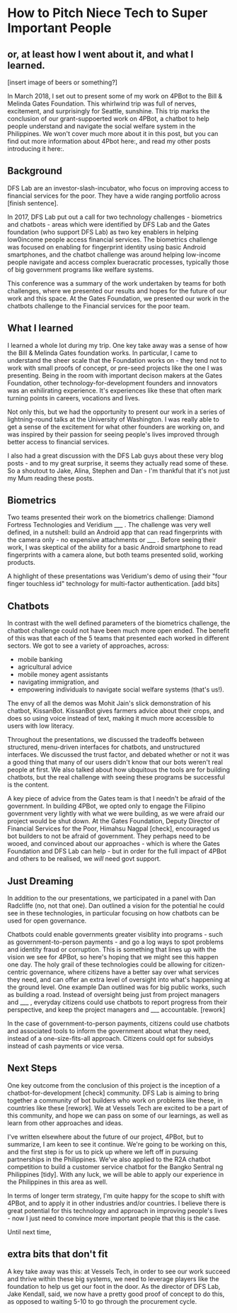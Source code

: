 # How to Pitch Niece Tech to Super Important People
## or, at least how I went about it, and what I learned.


[insert image of beers or something?]

In March 2018, I set out to present some of my work on 4PBot to the Bill & Melinda Gates Foundation. This whirlwind trip was full of nerves, excitement, and surprisingly for Seattle, sunshine. This trip marks the conclusion of our grant-suppoerted work on 4PBot, a chatbot to help people understand and navigate the social welfare system in the Philippines. We won't cover much more about it in this post, but you can find out more information about 4Pbot here:, and read my other posts introducing it here:.

## Background

DFS Lab are an investor-slash-incubator, who focus on improving access to financial services for the poor. They have a wide ranging portfolio across [finish sentence].

In 2017, DFS Lab put out a call for two technology challenges - biometrics and chatbots - areas which were identified by DFS Lab and the Gates foundation (who support DFS Lab) as two key enablers in helping low0income people access financial services. The biometrics challenge was focused on enabling for fingerprint identity using basic Android smartphones, and the chatbot challenge was around helping low-income people navigate and access complex bueracratic processes, typically those of big government programs like welfare systems.

This conference was a summary of the work undertaken by teams for both challenges, where we presented our results and hopes for the future of our work and this space. At the Gates Foundation, we presented our work in the chatbots challenge to the Financial services for the poor team.


## What I learned

I learned a whole lot during my trip. One key take away was a sense of how the Bill & Melinda Gates foundation works. In particular, I came to understand the sheer scale that the Foundation works on - they tend not to work with small proofs of concept, or pre-seed projects like the one I was presenting. Being in the room with important decison makers at the Gates Foundation, other technology-for-development founders and innovators was an exhilirating experience. It's experiences like these that often mark turning points in careers, vocations and lives.

Not only this, but we had the opportunity to present our work in a series of lightning-round talks at the University of Washington. I was really able to get a sense of the excitement for what other founders are working on, and was inspired by their passion for seeing people's lives improved through better access to financial services.

I also had a great discussion with the DFS Lab guys about these very blog posts - and to my great surprise, it seems they actually read some of these. So a shoutout to Jake, Alina, Stephen and Dan - I'm thankful that it's not just my Mum reading these posts.


## Biometrics

Two teams presented their work on the biometrics challenge: Diamond Fortress Technologies and Veridium ___ . The challenge was very well defined, in a nutshell: build an Android app that can read fingerprints with the camera only - no expensive attachments or ___ . Before seeing their work, I was skeptical of the ability for a basic Android smartphone to read fingerprints with a camera alone, but both teams presented solid, working products.

A highlight of these presentations was Veridium's demo of using their "four finger touchless id" technology for multi-factor authentication. [add bits]


## Chatbots

In contrast with the well defined parameters of the biometrics challenge, the chatbot challenge could not have been much more open ended. The benefit of this was that each of the 5 teams that presented each worked in different sectors. We got to see a variety of approaches, across:
- mobile banking
- agricultural advice
- mobile money agent assistants
- navigating immigration, and
- empowering individuals to navigate social welfare systems (that's us!).

The envy of all the demos was Mohit Jain's slick demonstration of his chatbot, KissanBot. KissanBot gives farmers advice about their crops, and does so using voice instead of text, making it much more accessible to users with low literacy.

Throughout the presentations, we discussed the tradeoffs between structured, menu-driven interfaces for chatbots, and unstructured interfaces. We discussed the trust factor, and debated whether or not it was a good thing that many of our users didn't know that our bots weren't real people at first. We also talked about how ubquitous the tools are for building chatbots, but the real challenge with seeing these programs be successful is the content.

A key piece of advice from the Gates team is that I needn't be afraid of the government. In building 4PBot, we opted only to engage the Filipino government very lightly with what we were building, as we were afraid our project would be shut down. At the Gates Foundation, Deputy Director of Financial Services for the Poor, Himahsu Nagpal [check], encouraged us bot builders to not be afraid of government. They perhaps need to be wooed, and convinced about our approaches - which is where the Gates Foundation and DFS Lab can help - but in order for the full impact of 4PBot and others to be realised, we *will* need govt support.


## Just Dreaming

In addition to the our presentations, we participated in a panel with Dan Radcliffe (no, not that one). Dan outlined a vision for the potential he could see in these technologies, in particular focusing on how chatbots can be used for open governance.

Chatbots could enable governments greater visiblity into programs - such as government-to-person payments - and go a log ways to spot problems and identity fraud or corruption. This is something that lines up with the vision we see for 4PBot, so here's hoping that we might see this happen one day. The holy grail of these technologies could be allowing for citizen-centric governance, where citizens have a better say over what services they need, and can offer an extra level of oversight into what's happening at the ground level. One example Dan outlined was for big public works, such as building a road. Instead of oversight being just from project managers and ___ , everyday citizens could use chatbots to report progress from their perspective, and keep the project managers and ___ accountable. [rework]

In the case of government-to-person payments, citizens could use chatbots and associated tools to inform the government about what they need, instead of a one-size-fits-all approach. Citizens could opt for subsidys instead of cash payments or vice versa.


## Next Steps

One key outcome from the conclusion of this project is the inception of a chatbot-for-development [check] community. DFS Lab is aiming to bring together a community of bot builders who work on problems like these, in countries like these [rework]. We at Vessels Tech are excited to be a part of this community, and hope we can pass on some of our learnings, as well as learn from other approaches and ideas.

I've written elsewhere about the future of our project, 4PBot, but to summarize, I am keen to see it continue. We're going to be working on this, and the first step is for us to pick up where we left off in pursuing partnerships in the Philippines. We've also applied to the R2A chatbot competition to build a customer service chatbot for the Bangko Sentral ng Philippines [tidy]. With any luck, we will be able to apply our experience in the Philippines in this area as well.

In terms of longer term strategy, I'm quite happy for the scope to shift with 4PBot, and to apply it in other industries and/or countries. I believe there is great potential for this technology and approach in improving people's lives - now I just need to convince more important people that this is the case.

Until next time,




## extra bits that don't fit

A key take away was this: at Vessels Tech, in order to see our work succeed and thrive within these big systems, we need to leverage players like the foundation to help us get our foot in the door. As the director of DFS Lab, Jake Kendall, said, we now have a pretty good proof of concept to do this, as opposed to waiting 5-10 to go through the procurement cycle.
